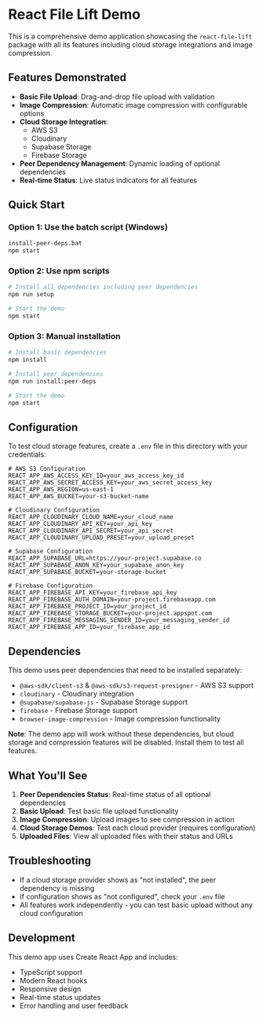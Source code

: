 # React File Lift Demo

This is a comprehensive demo application showcasing the `react-file-lift` package with all its features including cloud storage integrations and image compression.

## Features Demonstrated

- **Basic File Upload**: Drag-and-drop file upload with validation
- **Image Compression**: Automatic image compression with configurable options
- **Cloud Storage Integration**:
  - AWS S3
  - Cloudinary
  - Supabase Storage
  - Firebase Storage
- **Peer Dependency Management**: Dynamic loading of optional dependencies
- **Real-time Status**: Live status indicators for all features

## Quick Start

### Option 1: Use the batch script (Windows)

```bash
install-peer-deps.bat
npm start
```

### Option 2: Use npm scripts

```bash
# Install all dependencies including peer dependencies
npm run setup

# Start the demo
npm start
```

### Option 3: Manual installation

```bash
# Install basic dependencies
npm install

# Install peer dependencies
npm run install:peer-deps

# Start the demo
npm start
```

## Configuration

To test cloud storage features, create a `.env` file in this directory with your credentials:

```env
# AWS S3 Configuration
REACT_APP_AWS_ACCESS_KEY_ID=your_aws_access_key_id
REACT_APP_AWS_SECRET_ACCESS_KEY=your_aws_secret_access_key
REACT_APP_AWS_REGION=us-east-1
REACT_APP_AWS_BUCKET=your-s3-bucket-name

# Cloudinary Configuration
REACT_APP_CLOUDINARY_CLOUD_NAME=your_cloud_name
REACT_APP_CLOUDINARY_API_KEY=your_api_key
REACT_APP_CLOUDINARY_API_SECRET=your_api_secret
REACT_APP_CLOUDINARY_UPLOAD_PRESET=your_upload_preset

# Supabase Configuration
REACT_APP_SUPABASE_URL=https://your-project.supabase.co
REACT_APP_SUPABASE_ANON_KEY=your_supabase_anon_key
REACT_APP_SUPABASE_BUCKET=your-storage-bucket

# Firebase Configuration
REACT_APP_FIREBASE_API_KEY=your_firebase_api_key
REACT_APP_FIREBASE_AUTH_DOMAIN=your-project.firebaseapp.com
REACT_APP_FIREBASE_PROJECT_ID=your_project_id
REACT_APP_FIREBASE_STORAGE_BUCKET=your-project.appspot.com
REACT_APP_FIREBASE_MESSAGING_SENDER_ID=your_messaging_sender_id
REACT_APP_FIREBASE_APP_ID=your_firebase_app_id
```

## Dependencies

This demo uses peer dependencies that need to be installed separately:

- `@aws-sdk/client-s3` & `@aws-sdk/s3-request-presigner` - AWS S3 support
- `cloudinary` - Cloudinary integration
- `@supabase/supabase-js` - Supabase Storage support
- `firebase` - Firebase Storage support
- `browser-image-compression` - Image compression functionality

**Note**: The demo app will work without these dependencies, but cloud storage and compression features will be disabled. Install them to test all features.

## What You'll See

1. **Peer Dependencies Status**: Real-time status of all optional dependencies
2. **Basic Upload**: Test basic file upload functionality
3. **Image Compression**: Upload images to see compression in action
4. **Cloud Storage Demos**: Test each cloud provider (requires configuration)
5. **Uploaded Files**: View all uploaded files with their status and URLs

## Troubleshooting

- If a cloud storage provider shows as "not installed", the peer dependency is missing
- If configuration shows as "not configured", check your `.env` file
- All features work independently - you can test basic upload without any cloud configuration

## Development

This demo app uses Create React App and includes:

- TypeScript support
- Modern React hooks
- Responsive design
- Real-time status updates
- Error handling and user feedback
